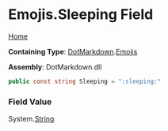 # Emojis\.Sleeping Field

[Home](../../../README.md)

**Containing Type**: [DotMarkdown](../../README.md)\.[Emojis](../README.md)

**Assembly**: DotMarkdown\.dll

```csharp
public const string Sleeping = ":sleeping:"
```

### Field Value

System\.[String](https://docs.microsoft.com/en-us/dotnet/api/system.string)